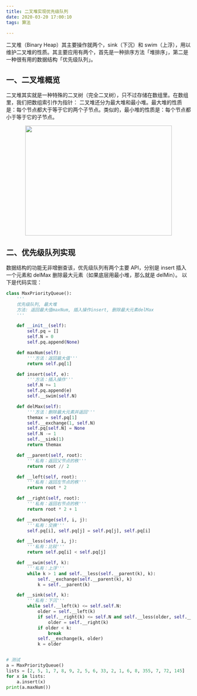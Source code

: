 ```yaml
---
title: 二叉堆实现优先级队列
date: 2020-03-20 17:00:10
tags: 算法

---
```


二叉堆（Binary Heap）其主要操作就两个，sink（下沉）和 swim（上浮），用以维护二叉堆的性质。其主要应用有两个，首先是一种排序方法「堆排序」，第二是一种很有用的数据结构「优先级队列」。

<!-- more -->


## 一、二叉堆概览
二叉堆其实就是一种特殊的二叉树（完全二叉树），只不过存储在数组里。在数组里，我们把数组索引作为指针：
二叉堆还分为最大堆和最小堆。最大堆的性质是：每个节点都大于等于它的两个子节点。类似的，最小堆的性质是：每个节点都小于等于它的子节点。

<div  align="center">    
<img src="/images/binaryHeap.png" width = 400 height = 300 />
</div>


## 二、优先级队列实现
数据结构的功能无非增删查该，优先级队列有两个主要 API，分别是 insert 插入一个元素和 delMax 删除最大元素（如果底层用最小堆，那么就是 delMin）。
以下是代码实现：

```python
class MaxPriorityQueue():
    '''
    优先级队列, 最大堆
    方法: 返回最大值maxNum, 插入操作insert, 删除最大元素delMax
    '''

    def __init__(self):
        self.pq = []
        self.N = 0
        self.pq.append(None)

    def maxNum(self):
        '''方法：返回最大值'''
        return self.pq[1]

    def insert(self, e):
        '''方法：插入操作'''
        self.N += 1
        self.pq.append(e)
        self.__swim(self.N)

    def delMax(self):
        '''方法：删除最大元素并返回'''
        themax = self.pq[1]
        self.__exchange(1, self.N)
        self.pq[self.N] = None
        self.N -= 1
        self.__sink(1)
        return themax

    def __parent(self, root):
        '''私有：返回父节点的秩'''
        return root // 2

    def __left(self, root):
        '''私有：返回左节点的秩'''
        return root * 2

    def __right(self, root):
        '''私有：返回右节点的秩'''
        return root * 2 + 1

    def __exchange(self, i, j):
        '''私有：交换'''
        self.pq[i], self.pq[j] = self.pq[j], self.pq[i]

    def __less(self, i, j):
        '''私有：比较'''
        return self.pq[i] < self.pq[j]

    def __swim(self, k):
        '''私有：上浮'''
        while k > 1 and self.__less(self.__parent(k), k):
            self.__exchange(self.__parent(k), k)
            k = self.__parent(k)

    def __sink(self, k):
        '''私有：下沉'''
        while self.__left(k) <= self.self.N:
            older = self.__left(k)
            if self.__right(k) <= self.N and self.__less(older, self.__right(k)):
                older = self.__right(k)
            if older < k:
                break
            self.__exchange(k, older)
            k = older


# 测试
a = MaxPriorityQueue()
lists = [2, 5, 1, 7, 8, 9, 2, 5, 6, 33, 2, 1, 6, 8, 355, 7, 72, 145]
for x in lists:
    a.insert(x)
print(a.maxNum())
```

